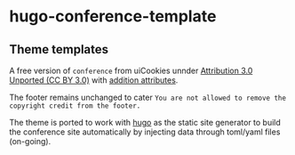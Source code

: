 # hugo-conference-template







## Theme templates

A free version of `conference` from uiCookies unnder [Attribution 3.0 Unported (CC BY 3.0)](https://creativecommons.org/licenses/by/3.0/) with [addition attributes](https://uicookies.com/license/#free-template-attribution).

The footer remains unchanged to cater `You are not allowed to remove the copyright credit from the footer.`

The theme is ported to work with [hugo](https://gohugo.io/) as the static site generator to build the conference site automatically by injecting data through toml/yaml files (on-going).



